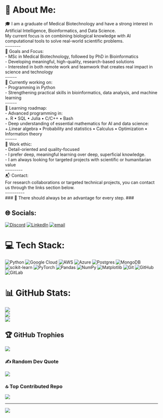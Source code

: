 # 💫 About Me:
🎓 I am a graduate of Medical Biotechnology and have a strong interest in Artificial Intelligence, Bioinformatics, and Data Science.<br>My current focus is on combining biological knowledge with AI computational tools to solve real-world scientific problems.<br>--------<br>🎯 Goals and Focus:<br>- MSc in Medical Biotechnology, followed by PhD in Bioinformatics<br>- Developing meaningful, high-quality, research-based solutions<br>- Interested in both remote work and teamwork that creates real impact in science and technology<br>------<br>🧠 Currently working on:<br>- Programming in Python<br>- Strengthening practical skills in bioinformatics, data analysis, and machine learning<br>------<br>🚀 Learning roadmap:<br>- Advanced programming in:<br>    +. R • SQL • Julia • C/C++ • Bash<br>- Deep understanding of essential mathematics for AI and data science:<br>    +.Linear algebra • Probability and statistics • Calculus • Optimization • Information theory<br>------<br>💼 Work ethic:<br>- Detail-oriented and quality-focused<br>- I prefer deep, meaningful learning over deep, superficial knowledge.<br>- I am always looking for targeted projects with scientific or humanitarian value<br>---------<br>📬 Contact:<br>For research collaborations or targeted technical projects, you can contact us through the links section below.<br>----------<br>### 🌱 There should always be an advantage for every step. ###


## 🌐 Socials:
[![Discord](https://img.shields.io/badge/Discord-%237289DA.svg?logo=discord&logoColor=white)](https://discord.com/users/1377134323244863488) [![LinkedIn](https://img.shields.io/badge/LinkedIn-%230077B5.svg?logo=linkedin&logoColor=white)](https://www.linkedin.com/in/aliasghar-donyaee-00543733b/) [![email](https://img.shields.io/badge/Email-D14836?logo=gmail&logoColor=white)](mailto:donyaeealiasghar@gmail.com) 

# 💻 Tech Stack:
![Python](https://img.shields.io/badge/python-3670A0?style=for-the-badge&logo=python&logoColor=ffdd54) ![Google Cloud](https://img.shields.io/badge/GoogleCloud-%234285F4.svg?style=for-the-badge&logo=google-cloud&logoColor=white) ![AWS](https://img.shields.io/badge/AWS-%23FF9900.svg?style=for-the-badge&logo=amazon-aws&logoColor=white) ![Azure](https://img.shields.io/badge/azure-%230072C6.svg?style=for-the-badge&logo=microsoftazure&logoColor=white) ![Postgres](https://img.shields.io/badge/postgres-%23316192.svg?style=for-the-badge&logo=postgresql&logoColor=white) ![MongoDB](https://img.shields.io/badge/MongoDB-%234ea94b.svg?style=for-the-badge&logo=mongodb&logoColor=white) ![scikit-learn](https://img.shields.io/badge/scikit--learn-%23F7931E.svg?style=for-the-badge&logo=scikit-learn&logoColor=white) ![PyTorch](https://img.shields.io/badge/PyTorch-%23EE4C2C.svg?style=for-the-badge&logo=PyTorch&logoColor=white) ![Pandas](https://img.shields.io/badge/pandas-%23150458.svg?style=for-the-badge&logo=pandas&logoColor=white) ![NumPy](https://img.shields.io/badge/numpy-%23013243.svg?style=for-the-badge&logo=numpy&logoColor=white) ![Matplotlib](https://img.shields.io/badge/Matplotlib-%23ffffff.svg?style=for-the-badge&logo=Matplotlib&logoColor=black) ![Git](https://img.shields.io/badge/git-%23F05033.svg?style=for-the-badge&logo=git&logoColor=white) ![GitHub](https://img.shields.io/badge/github-%23121011.svg?style=for-the-badge&logo=github&logoColor=white) ![GitLab](https://img.shields.io/badge/gitlab-%23181717.svg?style=for-the-badge&logo=gitlab&logoColor=white)
# 📊 GitHub Stats:
![](https://github-readme-stats.vercel.app/api?username=Donyaee-Aliasghar&theme=react&hide_border=true&include_all_commits=true&count_private=true)<br/>
![](https://nirzak-streak-stats.vercel.app/?user=Donyaee-Aliasghar&theme=react&hide_border=false)<br/>
![](https://github-readme-stats.vercel.app/api/top-langs/?username=Donyaee-Aliasghar&theme=react&hide_border=true&include_all_commits=true&count_private=true&layout=compact)

## 🏆 GitHub Trophies
![](https://github-profile-trophy.vercel.app/?username=Donyaee-Aliasghar&theme=onedark&no-frame=true&no-bg=false&margin-w=4)

### ✍️ Random Dev Quote
![](https://quotes-github-readme.vercel.app/api?type=horizontal&theme=dark)

### 🔝 Top Contributed Repo
![](https://github-contributor-stats.vercel.app/api?username=Donyaee-Aliasghar&limit=6&theme=react&combine_all_yearly_contributions=true)

---
[![](https://visitcount.itsvg.in/api?id=Donyaee-Aliasghar&icon=10&color=9)](https://visitcount.itsvg.in)

<!-- Proudly created with GPRM ( https://gprm.itsvg.in ) -->
